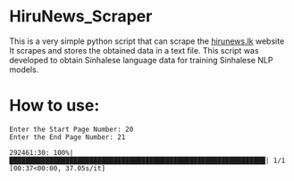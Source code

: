 # HiruNews_Scraper
This is a very simple python script that can scrape the [hirunews.lk](https://www.hirunews.lk) website It scrapes and stores the obtained data in a text file.
This script was developed to obtain Sinhalese language data for training Sinhalese NLP models.

# How to use:
```
Enter the Start Page Number: 20
Enter the End Page Number: 21

292461:30: 100%|████████████████████████████████████████████████████████████████| 1/1 [00:37<00:00, 37.05s/it]

```
